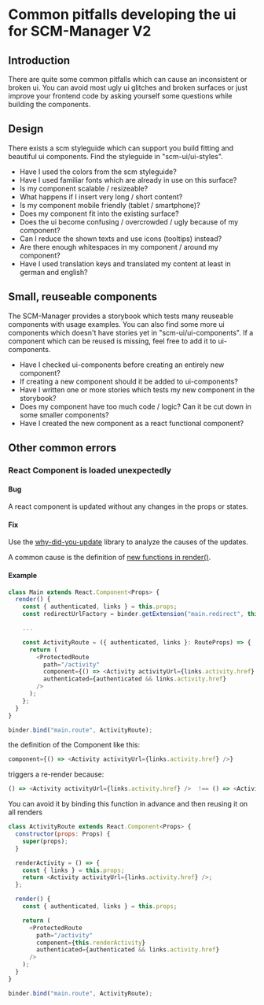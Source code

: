 # Common pitfalls developing the ui for SCM-Manager V2

## Introduction
There are quite some common pitfalls which can cause an inconsistent or broken ui. 
You can avoid most ugly ui glitches and broken surfaces or just improve your frontend code 
by asking yourself some questions while building the components.

## Design
There exists a scm styleguide which can support you build fitting and beautiful ui components.
Find the styleguide in "scm-ui/ui-styles".

- Have I used the colors from the scm styleguide? 
- Have I used familiar fonts which are already in use on this surface?
- Is my component scalable / resizeable?
- What happens if I insert very long / short content?
- Is my component mobile friendly (tablet / smartphone)?
- Does my component fit into the existing surface?
- Does the ui become confusing / overcrowded / ugly because of my component?
- Can I reduce the shown texts and use icons (tooltips) instead?
- Are there enough whitespaces in my component / around my component?
- Have I used translation keys and translated my content at least in german and english?

## Small, reuseable components
The SCM-Manager provides a storybook which tests many reuseable components with usage examples. 
You can also find some more ui components which doesn't have stories yet in "scm-ui/ui-components".
If a component which can be reused is missing, feel free to add it to ui-components.

- Have I checked ui-components before creating an entirely new component?
- If creating a new component should it be added to ui-components?
- Have I written one or more stories which tests my new component in the storybook?
- Does my component have too much code / logic? Can it be cut down in some smaller components?
- Have I created the new component as a react functional component?

## Other common errors
### React Component is loaded unexpectedly

#### Bug

A react component is updated without any changes in the props or states.

#### Fix

Use the [why-did-you-update](https://github.com/maicki/why-did-you-update) library to analyze the causes of the updates.

A common cause is the definition of [new functions in render()](https://github.com/maicki/why-did-you-update#changes-are-in-functions-only).

#### Example

```javascript
class Main extends React.Component<Props> {
  render() {
    const { authenticated, links } = this.props;
    const redirectUrlFactory = binder.getExtension("main.redirect", this.props);

    ...

    const ActivityRoute = ({ authenticated, links }: RouteProps) => {
      return (
        <ProtectedRoute
          path="/activity"
          component={() => <Activity activityUrl={links.activity.href} />}
          authenticated={authenticated && links.activity.href}
        />
      );
    };
  }
}

binder.bind("main.route", ActivityRoute);
```

the definition of the Component like this:

```javascript
component={() => <Activity activityUrl={links.activity.href} />}
```

triggers a re-render because: 

```javascript
() => <Activity activityUrl={links.activity.href} />  !== () => <Activity activityUrl={links.activity.href} />
```

You can avoid it by binding this function in advance and then reusing it on all renders

```javascript
class ActivityRoute extends React.Component<Props> {
  constructor(props: Props) {
    super(props);
  }

  renderActivity = () => {
    const { links } = this.props;
    return <Activity activityUrl={links.activity.href} />;
  };

  render() {
    const { authenticated, links } = this.props;

    return (
      <ProtectedRoute
        path="/activity"
        component={this.renderActivity}
        authenticated={authenticated && links.activity.href}
      />
    );
  }
}

binder.bind("main.route", ActivityRoute);
```
